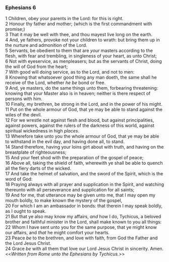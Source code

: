 ### Ephesians 6

1 Children, obey your parents in the Lord: for this is right.  
2 Honour thy father and mother; (which is the first commandment with promise;)  
3 That it may be well with thee, and thou mayest live long on the earth.  
4 And, ye fathers, provoke not your children to wrath: but bring them up in the nurture and admonition of the Lord.  
5 Servants, be obedient to them that are *your* masters according to the flesh, with fear and trembling, in singleness of your heart, as unto Christ;  
6 Not with eyeservice, as menpleasers; but as the servants of Christ, doing the will of God from the heart;  
7 With good will doing service, as to the Lord, and not to men:  
8 Knowing that whatsoever good thing any man doeth, the same shall he receive of the Lord, whether *he be* bond or free.  
9 And, ye masters, do the same things unto them, forbearing threatening: knowing that your Master also is in heaven; neither is there respect of persons with him.  
10 Finally, my brethren, be strong in the Lord, and in the power of his might.  
11 Put on the whole armour of God, that ye may be able to stand against the wiles of the devil.  
12 For we wrestle not against flesh and blood, but against principalities, against powers, against the rulers of the darkness of this world, against spiritual wickedness in high *places*.  
13 Wherefore take unto you the whole armour of God, that ye may be able to withstand in the evil day, and having done all, to stand.  
14 Stand therefore, having your loins girt about with truth, and having on the breastplate of righteousness;  
15 And your feet shod with the preparation of the gospel of peace;  
16 Above all, taking the shield of faith, wherewith ye shall be able to quench all the fiery darts of the wicked.  
17 And take the helmet of salvation, and the sword of the Spirit, which is the word of God:  
18 Praying always with all prayer and supplication in the Spirit, and watching thereunto with all perseverance and supplication for all saints;  
19 And for me, that utterance may be given unto me, that I may open my mouth boldly, to make known the mystery of the gospel,  
20 For which I am an ambassador in bonds: that therein I may speak boldly, as I ought to speak.  
21 But that ye also may know my affairs, *and* how I do, Tychicus, a beloved brother and faithful minister in the Lord, shall make known to you all things:  
22 Whom I have sent unto you for the same purpose, that ye might know our affairs, and *that* he might comfort your hearts.  
23 Peace *be* to the brethren, and love with faith, from God the Father and the Lord Jesus Christ.  
24 Grace *be* with all them that love our Lord Jesus Christ in sincerity. Amen. <<*Written from Rome unto the Ephesians by Tychicus.*>>  
